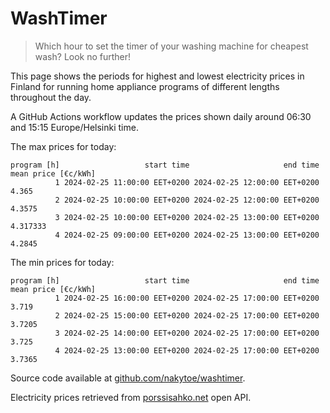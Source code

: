 
# WashTimer

> Which hour to set the timer of your washing machine for cheapest wash? Look no further!

This page shows the periods for highest and lowest electricity prices in Finland 
for running home appliance programs of different lengths throughout the day. 

A GitHub Actions workflow updates the prices shown daily around 06:30 and 15:15 Europe/Helsinki time.

The max prices for today:

	program [h]                   start time                     end time mean price [€c/kWh]
	          1 2024-02-25 11:00:00 EET+0200 2024-02-25 12:00:00 EET+0200               4.365
	          2 2024-02-25 10:00:00 EET+0200 2024-02-25 12:00:00 EET+0200              4.3575
	          3 2024-02-25 10:00:00 EET+0200 2024-02-25 13:00:00 EET+0200            4.317333
	          4 2024-02-25 09:00:00 EET+0200 2024-02-25 13:00:00 EET+0200              4.2845

The min prices for today:

	program [h]                   start time                     end time mean price [€c/kWh]
	          1 2024-02-25 16:00:00 EET+0200 2024-02-25 17:00:00 EET+0200               3.719
	          2 2024-02-25 15:00:00 EET+0200 2024-02-25 17:00:00 EET+0200              3.7205
	          3 2024-02-25 14:00:00 EET+0200 2024-02-25 17:00:00 EET+0200               3.725
	          4 2024-02-25 13:00:00 EET+0200 2024-02-25 17:00:00 EET+0200              3.7365


Source code available at [github.com/nakytoe/washtimer](https://github.com/nakytoe/washtimer).

Electricity prices retrieved from [porssisahko.net](https://porssisahko.net/api) open API.
